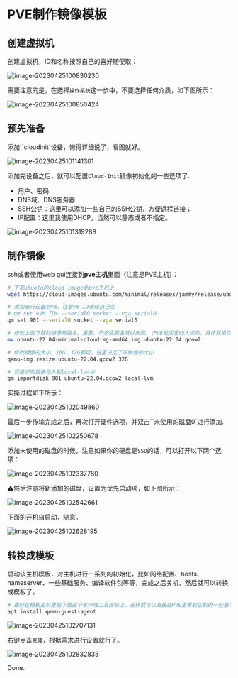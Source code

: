 # PVE制作镜像模板





## 创建虚拟机

创建虚拟机，ID和名称按照自己的喜好随便取：

![image-20230425100830230](https://cdn.agou-ops.cn/others/image-20230425100830230.png)

需要注意的是，在选择`操作系统`这一步中，不要选择任何介质，如下图所示：

<!--more-->

![image-20230425100850424](https://cdn.agou-ops.cn/others/image-20230425100850424.png)

## 预先准备

添加``cloudinit`设备，懒得详细说了，看图就好。



![image-20230425101141301](https://cdn.agou-ops.cn/others/image-20230425101141301.png)



添加完设备之后，就可以配置`Cloud-Init`镜像初始化的一些选项了.

- 用户、密码
- DNS域、DNS服务器
- SSH公钥：这里可以添加一些自己的SSH公钥，方便远程链接；
- IP配置：这里我使用DHCP，当然可以静态或者不指定。

![image-20230425101319288](https://cdn.agou-ops.cn/others/image-20230425101319288.png)

## 制作镜像

ssh或者使用web gui连接到**pve主机**里面（注意是PVE主机）：

```bash
# 下载ubuntu的cloud image到pve主机上
wget https://cloud-images.ubuntu.com/minimal/releases/jammy/release/ubuntu-22.04-minimal-cloudimg-amd64.img

# 添加串行设备到vm，注意vm ID改成自己的
# qm set <VM ID> --serial0 socket --vga serial0
qm set 901 --serial0 socket --vga serial0

# 修改上面下载的镜像拓展名，重要，不然会莫名其妙失败，（PVE社区里的人说的，具体我没实验过。。。懒）
mv ubuntu-22.04-minimal-cloudimg-amd64.img ubuntu-22.04.qcow2

# 修改镜像的大小，16G，32G都可，这里决定了系统卷的大小
qemu-img resize ubuntu-22.04.qcow2 32G

# 将做好的镜像导入到local-lvm中
qm importdisk 901 ubuntu-22.04.qcow2 local-lvm
```

实操过程如下所示：

![image-20230425102049860](https://cdn.agou-ops.cn/others/image-20230425102049860.png)

最后一步传输完成之后，再次打开硬件选项，并双击``未使用的磁盘0`进行添加.

![image-20230425102250678](https://cdn.agou-ops.cn/others/image-20230425102250678.png)

添加未使用的磁盘的时候，注意如果你的硬盘是`SSD`的话，可以打开以下两个选项：

![image-20230425102337780](https://cdn.agou-ops.cn/others/image-20230425102337780.png)

:warning:然后注意将新添加的磁盘，设置为优先启动项，如下图所示：

![image-20230425102542661](https://cdn.agou-ops.cn/others/image-20230425102542661.png)

下面的开机自启动，随意。

![image-20230425102628195](https://cdn.agou-ops.cn/others/image-20230425102628195.png)

## 转换成模板

启动该主机模板，对主机进行一系列的初始化，比如网络配置、hosts、nameserver、一些基础服务、编译软件包等等，完成之后关机，然后就可以转换成模板了。

```bash
# 最好在模板主机里把下面这个客户端工具安装上，这样就可以直接在PVE里看到主机的一些基本信息，比如IP
apt install qemu-guest-agent
```



![image-20230425102707131](https://cdn.agou-ops.cn/others/image-20230425102707131.png)

右键点击`克隆`，根据需求进行设置就行了。

![image-20230425102832835](https://cdn.agou-ops.cn/others/image-20230425102832835.png)

Done.
